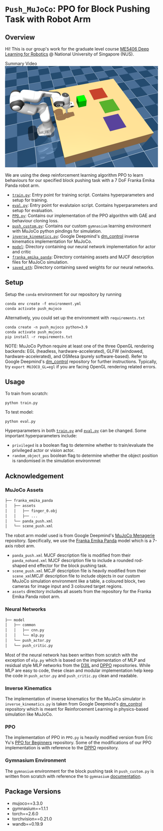 # `Push_MuJoCo`: PPO for Block Pushing Task with Robot Arm

## Overview
Hi! This is our group's work for the graduate level course [ME5406 Deep Learning for Robotics](https://nusmods.com/courses/ME5406/deep-learning-for-robotics) @ National University of Singapore (NUS).

Summary Video
[![Watch the video](https://raw.githubusercontent.com/JericLew/Push_MuJoCo/main/mujoco_env.png)](https://drive.google.com/file/d/1vmEVcVk4UAusThqe8NbUYnQM-RlgJ4XU/view)

We are using the deep reinforcement learning algorithm PPO to learn behaviours for our specified block pushing task with a 7 DoF Franka Emika Panda robot arm.

-   [`train.py`](train.py): Entry point for training script. Contains hyperparameters and setup for training.
-   [`eval.py`](eval.py): Entry point for evalutaion script. Contains hyperparameters and setup for evaluation.
-   [`PPO.py`](PPO.py): Contains our implementation of the PPO algorithm with GAE and behaviour cloning loss.
-   [`push_custom.py`](push_custom.py): Contains our custom `gymnasium` learning environment with MuJoCo python pindings for simulation.
-   [`inverse_kinematics.py`](inverse_kinematics.py): Google Deepmind's [dm_control](https://github.com/google-deepmind/dm_control) inverse kinematics implementation for MuJoCo.
-   [`model`](model): Directory containing our neural network implementation for actor and critic
-   [`franka_emika_panda`](franka_emika_panda): Directory containing assets and MJCF description files for MuJoCo simulation.
-   [`saved_pth`](saved_pth): Directory containing saved weights for our neural networks.

## Setup
Setup the `conda` environment for our repository by running
```
conda env create -f environment.yml
conda activate push_mujoco
```

Alternatively, you could set up the environment with `requirements.txt`
```
conda create -n push_mujoco python=3.9
conda activate push_mujoco
pip install -r requirements.txt
```
NOTE: MuJoCo Python require at least one of the three OpenGL rendering backends: EGL (headless, hardware-accelerated), GLFW (windowed, hardware-accelerated), and OSMesa (purely software-based). Refer to Google Deepmind's [dm_control](https://github.com/google-deepmind/dm_control?tab=readme-ov-file#rendering) repository for further instructions. Typically, try `export MUJOCO_GL=egl` if you are facing OpenGL rendering related errors.

## Usage
To train from scratch:
```
python train.py
```

To test model:
```
python eval.py
```

Hyperparameters in both [`train.py`](train.py) and [`eval.py`](eval.py) can be changed. Some important hyperparameters include:
-   `privileged` is a boolean flag to determine whether to train/evaluate the privileged actor or vision actor.
-   `random_object_pos` boolean flag to determine whether the object position is randomised in the simulation environmnet


## Acknowledgement
### MuJoCo Assets
```bash
├── franka_emika_panda
│   ├── assets
│   │   ├── finger_0.obj
│   │   ├── ...
│   └── panda_push.xml
│   └── scene_push.xml
```
The robot arm model used is from Google Deepmind's [MuJoCo Menagerie](https://github.com/google-deepmind/mujoco_menagerie) repository. Specifically, we use the [Franka Emika Panda](https://github.com/google-deepmind/mujoco_menagerie/tree/main/franka_emika_panda) model which is a 7-axis robot arm.
- `panda_push.xml` MJCF description file is modified from their `panda_nohand.xml` MJCF description file to include a rounded rod-shaped end effector for the block pushing task.
- `scene_push.xml` MCJF description file is heavily modified from their `scene_xml`MCJF description file to include objects in our custom MuJoCo simulation environment like a table, a coloured block, two cameras for image input and 3 coloured target regions.
- `assets` directory includes all assets from the repository for the Franka Emika Panda robot arm. 

### Neural Networks
```bash
├── model
│   ├── common
│   │   ├── cnn.py
│   │   └── mlp.py
│   └── push_actor.py
│   └── push_critic.py
```
Most of the neural network has been written from scratch with the exception of `mlp.py` which is based on the implementation of MLP and residual style MLP networks from the [D3IL](https://github.com/ALRhub/d3il/blob/main/agents/models/common/mlp.py) and [DPPO](https://github.com/irom-princeton/dppo/blob/main/model/common/mlp.py) repositories. While MLP are easy to code, these clean and modular implementation help keep the code in `push_actor.py` and `push_critic.py` clean and readable.

### Inverse Kinematics
The implementation of inverse kinematics for the MuJoCo simulator in `inverse_kinematics.py` is taken from Google Deepmind's [dm_control](https://github.com/google-deepmind/dm_control) repository which is meant for Reinforcement Learning in physics-based simulation like MuJoCo.

### PPO
The implementation of PPO in `PPO.py` is heavily modified version from Eric Yu's [PPO for Beginners](https://github.com/ericyangyu/PPO-for-Beginners) repository. Some of the modifications of our PPO implementation is with reference to the [DPPO](https://github.com/irom-princeton/dppo) repository.

### Gymnasium Environment
The `gymnasium` environment for the block pushing task in `push_custom.py` is written from scratch with reference the to `gymnasium` [documentation](https://gymnasium.farama.org/).

## Package Versions
-   mujoco==3.3.0
-   gymnasium==1.1.1
-   torch==2.6.0
-   torchvision==0.21.0
-   wandb==0.19.9
